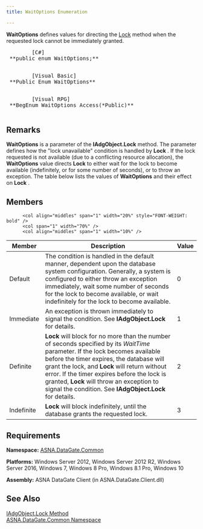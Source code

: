 ```yaml
---
title: WaitOptions Enumeration

---
```


<span> **WaitOptions** </span> defines values for directing the [Lock](iadg-object-class-lock-method.html) method when the requested lock cannot be immediately granted.
<pre class="prettyprint">
        <span class="lang">[C#]</span>
 **public enum WaitOptions;** 
      </pre>
<pre class="prettyprint">
        <span class="lang">[Visual Basic] </span>
 **Public Enum WaitOptions** 
      </pre>
<pre class="prettyprint">
        <span class="lang">[Visual RPG]</span>
 **BegEnum WaitOptions Access(*Public)** 
      </pre>

## Remarks

**WaitOptions** is a parameter of the **IAdgObject.Lock** method. The parameter defines how the "lock unavailable" condition is handled by **Lock** . If the lock requested is not available (due to a conflicting resource allocation), the **WaitOptions** value directs **Lock** to either wait for the lock to become available (indefinitely, or for some number of seconds), or to throw an exception. The table below lists the values of **WaitOptions** and their effect on **Lock** .
## Members


          <col align="middles" span="1" width="20%" style="FONT-WEIGHT: bold" />
          <col span="1" width="70%" />
          <col align="middles" span="1" width="10%" />

| Member | Description | Value |
| ---- | ---- | ---- |
| Default | The condition is handled in the default manner, dependent upon the database system configuration. Generally, a system is configured to either throw an exception immediately, wait some number of seconds for the lock to become available, or wait indefinitely for the lock to become available. | 0 |
| Immediate | An exception is thrown immediately to signal the condition. See **IAdgObject.Lock** for details. | 1 |
| Definite | **Lock** will block for no more than the number of seconds specified by its *WaitTime* parameter. If the lock becomes available before the timer expires, the database will grant the lock, and **Lock** will return without error. If the timer expires before the lock is granted, **Lock** will throw an exception to signal the condition. See **IAdgObject.Lock** for details. | 2 |
| Indefinite | **Lock** will block indefinitely, until the database grants the requested lock. | 3 |



## Requirements

**Namespace:** [ASNA.DataGate.Common](datagate-common-namespace.html) 

**Platforms:** Windows Server 2012, Windows Server 2012 R2, Windows Server 2016, Windows 7, Windows 8 Pro, Windows 8.1 Pro, Windows 10

**Assembly:** ASNA DataGate Client (in ASNA.DataGate.Client.dll)
## See Also


[IAdgObject.Lock Method](iadg-object-class-lock-method.html) <br />
[ASNA.DataGate.Common Namespace](datagate-common-namespace.html)

